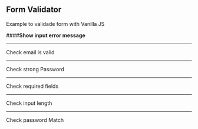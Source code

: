 ## Form Validator

Example to validade form with Vanilla JS

####**Show input error message**

---

Check email is valid

---

Check strong Password

---

Check required fields

---

Check input length

---

Check password Match

